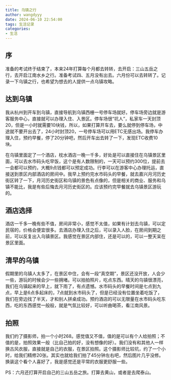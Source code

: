 ```yaml
---
title: 乌镇之行
author: wangdyyy
date: 2024-06-10 22:54:00
tags: 生活记录
categories:
- 生活
---
```




## 序
准备的考试终于结束了，本来24年打算每个月都去转转，去开启：三山五岳之行，去开启江南水乡之行。准备考试四、五月没有出去。六月份可以去转转了。记录一下乌镇之行，也希望为想去的人提供一点乌镇攻略。

## 达到乌镇

我从杭州到开车到乌镇，直接导航到乌镇西栅一号停车场就好。停车场旁边就是游客服务中心，直接就可以办理入住、入景区。停车场很“坑人”，私家车一天封顶20，但是一小时就需要10块钱，所以，如果打算开车去，要么就停到停车场，中途就不要开出去了，24小时封顶20，一号停车场可以用ETC无感出场。我停车办理入住，预约早餐，停了20分钟吧，然后开车出去转了一下，发现ETC收费10块。

在乌镇里面定了一个酒店，枕水酒店一晚一千多，好处是可以直接住在乌镇景区里面，可以去水市码头吃早饭，这个是有人数限制的，一天可以预约300位，提前去一会都可以预约，大概9点钱都可以预定成功。行李可以在游客中心办理托运，直接送到景区内部酒店的房间中。我早上预约完水市码头的早餐，就去嘉兴月河历史街区转了一下，月河历史街区和乌镇的景色有点像的，但是相关的商业、服务和乌镇不能比，我是有些后悔去月河历史街区的。应该预约完早餐就去乌镇景区游玩的。

## 酒店选择

酒店一千多一晚有些不值，房间非常小，感觉不太值，如果有计划去乌镇，可以定民宿的，价格会便宜很多。去酒店办理入住之后，可以录入人脸，在房间到期之前，可以反复出入乌镇景区。我感觉在景区内部住，还是可以的，可以一整天呆在景区里面。

## 清早的乌镇

假期里的乌镇人太多了，在景区中住，会有一段“真空期”，景区还没开放，人会少一些，游玩的时候会少一些拥堵。可以拍拍照片，吃点东西。晴天的乌镇很漂亮，我们在乌镇起来的早上，就下雨了，有点遗憾。水市码头的早餐时间是七点到九点，早上是6点多起床的，7点就到水市码头了，但是已经没有位置坐着吃饭了，我们在旁边找了半天，才和别人拼桌成功。预约酒店的可以无限量在水市码头吃东西，吃的东西感觉一般般，就是气氛比较好，可以听曲喝茶，看江南风景。

## 拍照

我们约了摄影师，拍一个小时268。感觉值又不值，值的是可以有个人给拍照；不值的是，拍照效果一般（比自己拍的好，没有想像的好）。我们没有和其他人一样换古风衣服，直接就是自己的衣服，在景区拍照。这个摄影师比较坑，约了一个小时，给我们精修20张。其实也就给我们拍了45分钟左右吧，然后图片几乎没修。换装这个看个人喜好了，我是感觉还是平常的衣服更舒服一些。

PS：六月还打算开启自己的三山五岳之旅。打算去黄山，或者是去爬泰山。